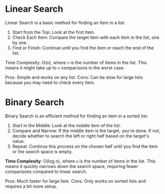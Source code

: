 # Linear Search

Linear Search is a basic method for finding an item in a list:

1. Start from the Top: Look at the first item.
2. Check Each Item: Compare the target item with each item in the list, one by one.
3. Find or Finish: Continue until you find the item or reach the end of the list.

Time Complexity: O(n), where `n` is the number of items in the list. This means it might take up to `n` comparisons in the worst case.

Pros: Simple and works on any list.
Cons: Can be slow for large lists because you may need to check every item.

# Binary Search

Binary Search is an efficient method for finding an item in a sorted list:

1. Start in the Middle: Look at the middle item of the list.
2. Compare and Narrow: If the middle item is the target, you're done. If not, decide whether to search the left or right half based on the target's value.
3. Repeat: Continue this process on the chosen half until you find the item or the search space is empty.

**Time Complexity**: O(log n), where `n` is the number of items in the list. This means it quickly narrows down the search space, requiring fewer comparisons compared to linear search.

Pros: Much faster for large lists.
Cons: Only works on sorted lists and requires a bit more setup.
